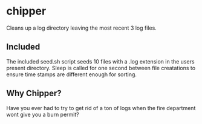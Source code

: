 # chipper

Cleans up a log directory leaving the most recent 3 log files. 

## Included

The included seed.sh script seeds 10 files with a .log extension in the users present directory. 
Sleep is called for one second between file creatations to ensure time stamps are different enough for sorting.

## Why Chipper?

Have you ever had to try to get rid of a ton of logs when the fire department wont give you a burn permit?
